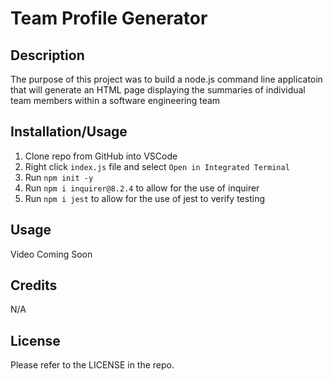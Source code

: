 # Team Profile Generator

## Description

The purpose of this project was to  build a node.js command line applicatoin that will generate an HTML page displaying the summaries of individual team members within a software engineering team
## Installation/Usage
1. Clone repo from GitHub into VSCode
2. Right click `index.js` file and select `Open in Integrated Terminal`
3. Run `npm init -y`
4. Run `npm i inquirer@8.2.4` to allow for the use of inquirer
5. Run `npm i jest` to allow for the use of jest to verify testing
## Usage
Video Coming Soon

## Credits

N/A

## License

Please refer to the LICENSE in the repo.